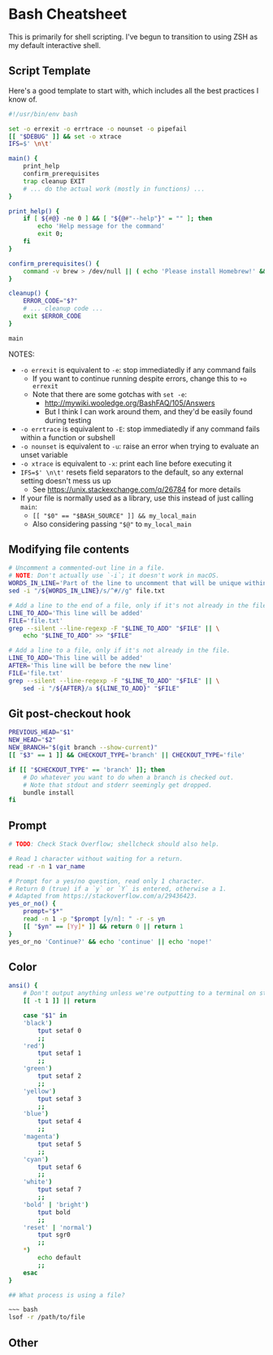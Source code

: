 Bash Cheatsheet
===============

This is primarily for shell scripting.
I've begun to transition to using ZSH as my default interactive shell.


## Script Template

Here's a good template to start with, which includes all the best practices I know of.

~~~ bash
#!/usr/bin/env bash

set -o errexit -o errtrace -o nounset -o pipefail
[[ "$DEBUG" ]] && set -o xtrace
IFS=$' \n\t'

main() {
    print_help
    confirm_prerequisites
    trap cleanup EXIT
    # ... do the actual work (mostly in functions) ...
}

print_help() {
    if [ ${#@} -ne 0 ] && [ "${@#"--help"}" = "" ]; then
        echo 'Help message for the command'
        exit 0;
    fi
}

confirm_prerequisites() {
    command -v brew > /dev/null || ( echo 'Please install Homebrew!' && exit 127 )
}

cleanup() {
    ERROR_CODE="$?"
    # ... cleanup code ...
    exit $ERROR_CODE
}

main
~~~

NOTES:

* `-o errexit` is equivalent to `-e`: stop immediatedly if any command fails
    * If you want to continue running despite errors, change this to `+o errexit`
    * Note that there are some gotchas with `set -e`:
        * http://mywiki.wooledge.org/BashFAQ/105/Answers
        * But I think I can work around them, and they'd be easily found during testing
* `-o errtrace` is equivalent to `-E`: stop immediatedly if any command fails within a function or subshell
* `-o nounset` is equivalent to `-u`: raise an error when trying to evaluate an unset variable
* `-o xtrace` is equivalent to `-x`: print each line before executing it
* `IFS=$' \n\t'` resets field separators to the default, so any external setting doesn't mess us up
    * See https://unix.stackexchange.com/q/26784 for more details
* If your file is normally used as a library, use this instead of just calling `main`:
    * `[[ "$0" == "$BASH_SOURCE" ]] && my_local_main`
    * Also considering passing `"$@"` to `my_local_main`

## Modifying file contents

~~~ bash
# Uncomment a commented-out line in a file.
# NOTE: Don't actually use `-i`; it doesn't work in macOS.
WORDS_IN_LINE='Part of the line to uncomment that will be unique within the file, being careful not to mess up the regex'
sed -i "/${WORDS_IN_LINE}/s/^#//g" file.txt

# Add a line to the end of a file, only if it's not already in the file.
LINE_TO_ADD='This line will be added'
FILE='file.txt'
grep --silent --line-regexp -F "$LINE_TO_ADD" "$FILE" || \
    echo "$LINE_TO_ADD" >> "$FILE"

# Add a line to a file, only if it's not already in the file.
LINE_TO_ADD='This line will be added'
AFTER='This line will be before the new line'
FILE='file.txt'
grep --silent --line-regexp -F "$LINE_TO_ADD" "$FILE" || \
    sed -i "/${AFTER}/a ${LINE_TO_ADD}" "$FILE"
~~~



## Git post-checkout hook

~~~ bash
PREVIOUS_HEAD="$1"
NEW_HEAD="$2"
NEW_BRANCH="$(git branch --show-current)"
[[ "$3" == 1 ]] && CHECKOUT_TYPE='branch' || CHECKOUT_TYPE='file'

if [[ "$CHECKOUT_TYPE" == 'branch' ]]; then
    # Do whatever you want to do when a branch is checked out.
    # Note that stdout and stderr seemingly get dropped.
    bundle install
fi
~~~

## Prompt

~~~ bash
# TODO: Check Stack Overflow; shellcheck should also help.

# Read 1 character without waiting for a return.
read -r -n 1 var_name

# Prompt for a yes/no question, read only 1 character.
# Return 0 (true) if a `y` or `Y` is entered, otherwise a 1.
# Adapted from https://stackoverflow.com/a/29436423.
yes_or_no() {
    prompt="$*"
    read -n 1 -p "$prompt [y/n]: " -r -s yn
    [[ "$yn" == [Yy]* ]] && return 0 || return 1
}
yes_or_no 'Continue?' && echo 'continue' || echo 'nope!'
~~~

## Color

~~~ bash
ansi() {
    # Don't output anything unless we're outputting to a terminal on stdout.
    [[ -t 1 ]] || return

    case "$1" in
    'black')
        tput setaf 0
        ;;
    'red')
        tput setaf 1
        ;;
    'green')
        tput setaf 2
        ;;
    'yellow')
        tput setaf 3
        ;;
    'blue')
        tput setaf 4
        ;;
    'magenta')
        tput setaf 5
        ;;
    'cyan')
        tput setaf 6
        ;;
    'white')
        tput setaf 7
        ;;
    'bold' | 'bright')
        tput bold
        ;;
    'reset' | 'normal')
        tput sgr0
        ;;
    *)
        echo default
        ;;
    esac
}

## What process is using a file?

~~~ bash
lsof -r /path/to/file
~~~

## Other
